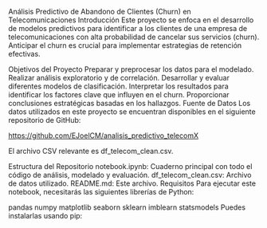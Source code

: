 Análisis Predictivo de Abandono de Clientes (Churn) en Telecomunicaciones
Introducción
Este proyecto se enfoca en el desarrollo de modelos predictivos para identificar a los clientes de una empresa de telecomunicaciones con alta probabilidad de cancelar sus servicios (churn). Anticipar el churn es crucial para implementar estrategias de retención efectivas.

Objetivos del Proyecto
Preparar y preprocesar los datos para el modelado.
Realizar análisis exploratorio y de correlación.
Desarrollar y evaluar diferentes modelos de clasificación.
Interpretar los resultados para identificar los factores clave que influyen en el churn.
Proporcionar conclusiones estratégicas basadas en los hallazgos.
Fuente de Datos
Los datos utilizados en este proyecto se encuentran disponibles en el siguiente repositorio de GitHub:

https://github.com/EJoelCM/analisis_predictivo_telecomX

El archivo CSV relevante es df_telecom_clean.csv.

Estructura del Repositorio
notebook.ipynb: Cuaderno principal con todo el código de análisis, modelado y evaluación.
df_telecom_clean.csv: Archivo de datos utilizado.
README.md: Este archivo.
Requisitos
Para ejecutar este notebook, necesitarás las siguientes librerías de Python:

pandas
numpy
matplotlib
seaborn
sklearn
imblearn
statsmodels
Puedes instalarlas usando pip:
